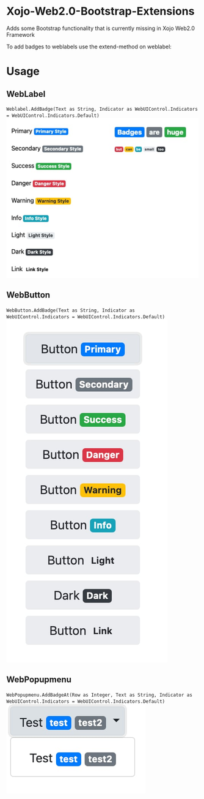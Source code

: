 # Xojo-Web2.0-Bootstrap-Extensions
Adds some Bootstrap functionality that is currently missing in Xojo Web2.0 Framework

To add badges to weblabels use the extend-method on weblabel:

# Usage

## WebLabel
`Weblabel.AddBadge(Text as String, Indicator as WebUIControl.Indicators = WebUIControl.Indicators.Default)`
![Badges on Weblabels](_Assets/BadgesOnLabels.jpg)


## WebButton
`WebButton.AddBadge(Text as String, Indicator as WebUIControl.Indicators = WebUIControl.Indicators.Default)`
![Badges on Weblabels](_Assets/BadgesOnButtons.jpg)


## WebPopupmenu
`WebPopupmenu.AddBadgeAt(Row as Integer, Text as String, Indicator as WebUIControl.Indicators = WebUIControl.Indicators.Default)`
![Badges on Weblabels](_Assets/BadgesOnPopupmenus.jpg)

